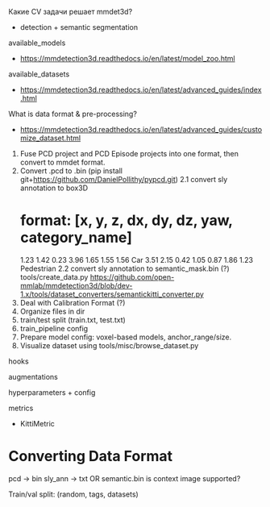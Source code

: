 Какие CV задачи решает mmdet3d?
- detection + semantic segmentation

available_models
- https://mmdetection3d.readthedocs.io/en/latest/model_zoo.html

available_datasets
- https://mmdetection3d.readthedocs.io/en/latest/advanced_guides/index.html


What is data format & pre-processing?
- https://mmdetection3d.readthedocs.io/en/latest/advanced_guides/customize_dataset.html
1. Fuse PCD project and PCD Episode projects into one format, then convert to mmdet format.
1. Convert .pcd to .bin (pip install git+https://github.com/DanielPollithy/pypcd.git)
2.1 convert sly annotation to box3D
	# format: [x, y, z, dx, dy, dz, yaw, category_name]
	1.23 1.42 0.23 3.96 1.65 1.55 1.56 Car
	3.51 2.15 0.42 1.05 0.87 1.86 1.23 Pedestrian
2.2 convert sly annotation to semantic_mask.bin (?)
	tools/create_data.py
	https://github.com/open-mmlab/mmdetection3d/blob/dev-1.x/tools/dataset_converters/semantickitti_converter.py
3. Deal with Calibration Format (?)
4. Organize files in dir
5. train/test split (train.txt, test.txt)
6. train_pipeline config
6. Prepare model config: voxel-based models, anchor_range/size.
7. Visualize dataset using tools/misc/browse_dataset.py

hooks

augmentations

hyperparameters + config

metrics
- KittiMetric

# Converting Data Format
pcd -> bin
sly_ann -> txt OR semantic.bin
is context image supported?

Train/val split: (random, tags, datasets)